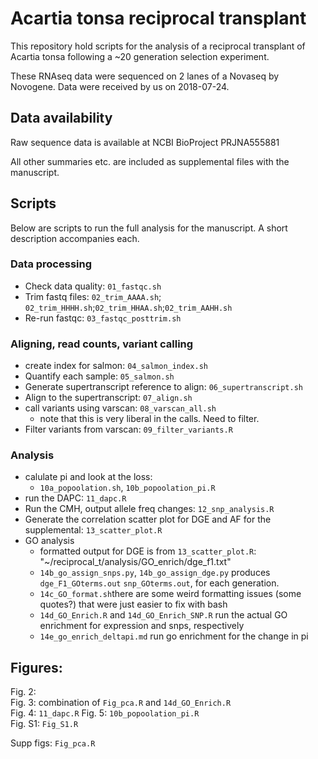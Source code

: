 # Acartia tonsa reciprocal transplant

This repository hold scripts for the analysis of a reciprocal transplant of Acartia tonsa following a ~20 generation selection experiment.  

These RNAseq data were sequenced on 2 lanes of a Novaseq by Novogene. Data were received by us on 2018-07-24. 

## Data availability

Raw sequence data is available at NCBI BioProject PRJNA555881

All other summaries etc. are included as supplemental files with the manuscript.

## Scripts

Below are scripts to run the full analysis for the manuscript. A short description accompanies each. 

### Data processing

- Check data quality: `01_fastqc.sh`  
- Trim fastq files: `02_trim_AAAA.sh`; `02_trim_HHHH.sh`;`02_trim_HHAA.sh`;`02_trim_AAHH.sh`
- Re-run fastqc: `03_fastqc_posttrim.sh`

### Aligning, read counts, variant calling

- create index for salmon: `04_salmon_index.sh`
- Quantify each sample: `05_salmon.sh` 
- Generate supertranscript reference to align: `06_supertranscript.sh`
- Align to the supertranscript: `07_align.sh`
- call variants using varscan: `08_varscan_all.sh`
  - note that this is very liberal in the calls. Need to filter.
- Filter variants from varscan: `09_filter_variants.R`

### Analysis

- calulate pi and look at the loss: 
  - `10a_popoolation.sh`, `10b_popoolation_pi.R`
- run the DAPC: `11_dapc.R`
- Run the CMH, output allele freq changes: `12_snp_analysis.R`
- Generate the correlation scatter plot for DGE and AF for the supplemental: `13_scatter_plot.R`
- GO analysis
  - formatted output for DGE is from `13_scatter_plot.R`: "~/reciprocal_t/analysis/GO_enrich/dge_f1.txt"
  - `14b_go_assign_snps.py`, `14b_go_assign_dge.py` produces `dge_F1_GOterms.out` `snp_GOterms.out`, for each generation.
  - `14c_GO_format.sh`there are some weird formatting issues (some quotes?) that were just easier to fix with bash
  - `14d_GO_Enrich.R` and `14d_GO_Enrich_SNP.R` run the actual GO enrichment for expression and snps, respectively
  - `14e_go_enrich_deltapi.md` run go enrichment for the change in pi

## Figures:


Fig. 2:   
Fig. 3: combination of `Fig_pca.R` and `14d_GO_Enrich.R`  
Fig. 4: `11_dapc.R` 
Fig. 5: `10b_popoolation_pi.R`  
Fig. S1: `Fig_S1.R`  

Supp figs: `Fig_pca.R`
